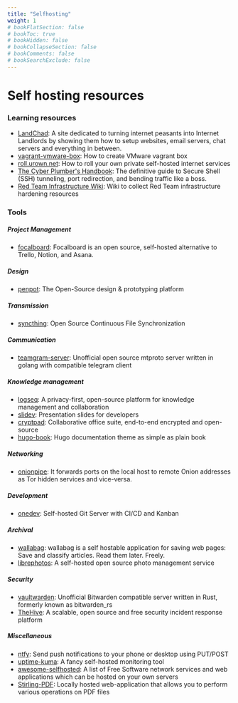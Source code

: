 ```yaml
---
title: "Selfhosting"
weight: 1
# bookFlatSection: false
# bookToc: true
# bookHidden: false
# bookCollapseSection: false
# bookComments: false
# bookSearchExclude: false
---
```


# Self hosting resources


### Learning resources
- [LandChad](https://landchad.net): A site dedicated to turning internet peasants into Internet Landlords by showing them how to setup websites, email servers, chat servers and everything in between.
- [vagrant-vmware-box](https://github.com/wildfluss/vagrant-vmware-box): How to create VMware vagrant box
- [roll.urown.net](https://github.com/alainwolf/roll.urown.net): How to roll your own private self-hosted internet services
- [The Cyber Plumber's Handbook](https://github.com/opsdisk/the_cyber_plumbers_handbook): The definitive guide to Secure Shell (SSH) tunneling, port redirection, and bending traffic like a boss.
- [Red Team Infrastructure Wiki](https://github.com/bluscreenofjeff/Red-Team-Infrastructure-Wiki): Wiki to collect Red Team infrastructure hardening resources

### Tools

##### Project Management
- [focalboard](https://github.com/mattermost/focalboard): Focalboard is an open source, self-hosted alternative to Trello, Notion, and Asana.

##### Design
- [penpot](https://github.com/penpot/penpot): The Open-Source design & prototyping platform

##### Transmission
- [syncthing](https://github.com/syncthing/syncthing): Open Source Continuous File Synchronization


##### Communication
- [teamgram-server](https://github.com/teamgram/teamgram-server): Unofficial open source mtproto server written in golang with compatible telegram client

##### Knowledge management
- [logseq](https://github.com/logseq/logseq): A privacy-first, open-source platform for knowledge management and collaboration
- [slidev](https://github.com/slidevjs/slidev): Presentation slides for developers
- [cryptpad](https://github.com/cryptpad/cryptpad): Collaborative office suite, end-to-end encrypted and open-source
- [hugo-book](https://github.com/alex-shpak/hugo-book): Hugo documentation theme as simple as plain book

##### Networking
- [onionpipe](https://github.com/cmars/onionpipe): It forwards ports on the local host to remote Onion addresses as Tor hidden services and vice-versa.

##### Development
- [onedev](http://www.google.com): Self-hosted Git Server with CI/CD and Kanban
##### Archival
- [wallabag](https://github.com/wallabag/wallabag): wallabag is a self hostable application for saving web pages: Save and classify articles. Read them later. Freely.
- [librephotos](https://github.com/LibrePhotos): A self-hosted open source photo management service

##### Security
- [vaultwarden](https://github.com/dani-garcia/vaultwarden): Unofficial Bitwarden compatible server written in Rust, formerly known as bitwarden_rs
- [TheHive](https://github.com/TheHive-Project/TheHive): A scalable, open source and free security incident response platform

##### Miscellaneous
- [ntfy](https://github.com/binwiederhier/ntfy): Send push notifications to your phone or desktop using PUT/POST
- [uptime-kuma](https://github.com/louislam/uptime-kuma): A fancy self-hosted monitoring tool
- [awesome-selfhosted](https://github.com/awesome-selfhosted/awesome-selfhosted): A list of Free Software network services and web applications which can be hosted on your own servers
- [Stirling-PDF](https://github.com/Stirling-Tools/Stirling-PDF): Locally hosted web-application that allows you to perform various operations on PDF files
